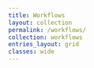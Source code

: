 ```yaml
---
title: Workflows
layout: collection
permalink: /workflows/
collection: workflows
entries_layout: grid
classes: wide
---
```

